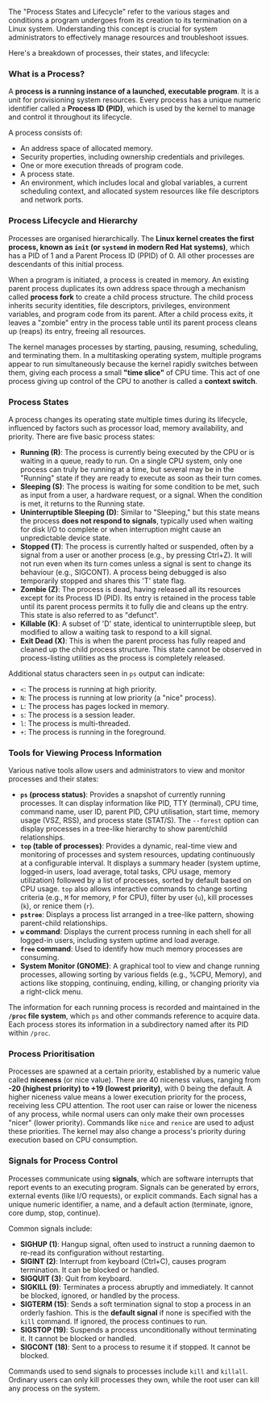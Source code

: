 The "Process States and Lifecycle" refer to the various stages and conditions a program undergoes from its creation to its termination on a Linux system. Understanding this concept is crucial for system administrators to effectively manage resources and troubleshoot issues.

Here's a breakdown of processes, their states, and lifecycle:

### What is a Process?
A **process is a running instance of a launched, executable program**. It is a unit for provisioning system resources. Every process has a unique numeric identifier called a **Process ID (PID)**, which is used by the kernel to manage and control it throughout its lifecycle.

A process consists of:
*   An address space of allocated memory.
*   Security properties, including ownership credentials and privileges.
*   One or more execution threads of program code.
*   A process state.
*   An environment, which includes local and global variables, a current scheduling context, and allocated system resources like file descriptors and network ports.

### Process Lifecycle and Hierarchy
Processes are organised hierarchically. The **Linux kernel creates the first process, known as `init` (or `systemd` in modern Red Hat systems)**, which has a PID of 1 and a Parent Process ID (PPID) of 0. All other processes are descendants of this initial process.

When a program is initiated, a process is created in memory. An existing parent process duplicates its own address space through a mechanism called **process fork** to create a child process structure. The child process inherits security identities, file descriptors, privileges, environment variables, and program code from its parent. After a child process exits, it leaves a "zombie" entry in the process table until its parent process cleans up (reaps) its entry, freeing all resources.

The kernel manages processes by starting, pausing, resuming, scheduling, and terminating them. In a multitasking operating system, multiple programs appear to run simultaneously because the kernel rapidly switches between them, giving each process a small **"time slice"** of CPU time. This act of one process giving up control of the CPU to another is called a **context switch**.

### Process States
A process changes its operating state multiple times during its lifecycle, influenced by factors such as processor load, memory availability, and priority. There are five basic process states:

*   **Running (R)**: The process is currently being executed by the CPU or is waiting in a queue, ready to run. On a single CPU system, only one process can truly be running at a time, but several may be in the "Running" state if they are ready to execute as soon as their turn comes.
*   **Sleeping (S)**: The process is waiting for some condition to be met, such as input from a user, a hardware request, or a signal. When the condition is met, it returns to the Running state.
*   **Uninterruptible Sleeping (D)**: Similar to "Sleeping," but this state means the process **does not respond to signals**, typically used when waiting for disk I/O to complete or when interruption might cause an unpredictable device state.
*   **Stopped (T)**: The process is currently halted or suspended, often by a signal from a user or another process (e.g., by pressing Ctrl+Z). It will not run even when its turn comes unless a signal is sent to change its behaviour (e.g., SIGCONT). A process being debugged is also temporarily stopped and shares this 'T' state flag.
*   **Zombie (Z)**: The process is dead, having released all its resources except for its Process ID (PID). Its entry is retained in the process table until its parent process permits it to fully die and cleans up the entry. This state is also referred to as "defunct".
*   **Killable (K)**: A subset of 'D' state, identical to uninterruptible sleep, but modified to allow a waiting task to respond to a kill signal.
*   **Exit Dead (X)**: This is when the parent process has fully reaped and cleaned up the child process structure. This state cannot be observed in process-listing utilities as the process is completely released.

Additional status characters seen in `ps` output can indicate:
*   `<`: The process is running at high priority.
*   `N`: The process is running at low priority (a "nice" process).
*   `L`: The process has pages locked in memory.
*   `s`: The process is a session leader.
*   `l`: The process is multi-threaded.
*   `+`: The process is running in the foreground.

### Tools for Viewing Process Information
Various native tools allow users and administrators to view and monitor processes and their states:
*   **`ps` (process status)**: Provides a snapshot of currently running processes. It can display information like PID, TTY (terminal), CPU time, command name, user ID, parent PID, CPU utilisation, start time, memory usage (VSZ, RSS), and process state (STAT/S). The `--forest` option can display processes in a tree-like hierarchy to show parent/child relationships.
*   **`top` (table of processes)**: Provides a dynamic, real-time view and monitoring of processes and system resources, updating continuously at a configurable interval. It displays a summary header (system uptime, logged-in users, load average, total tasks, CPU usage, memory utilization) followed by a list of processes, sorted by default based on CPU usage. `top` also allows interactive commands to change sorting criteria (e.g., `M` for memory, `P` for CPU), filter by user (`u`), kill processes (`k`), or renice them (`r`).
*   **`pstree`**: Displays a process list arranged in a tree-like pattern, showing parent-child relationships.
*   **`w` command**: Displays the current process running in each shell for all logged-in users, including system uptime and load average.
*   **`free` command**: Used to identify how much memory processes are consuming.
*   **System Monitor (GNOME)**: A graphical tool to view and change running processes, allowing sorting by various fields (e.g., %CPU, Memory), and actions like stopping, continuing, ending, killing, or changing priority via a right-click menu.

The information for each running process is recorded and maintained in the **`/proc` file system**, which `ps` and other commands reference to acquire data. Each process stores its information in a subdirectory named after its PID within `/proc`.

### Process Prioritisation
Processes are spawned at a certain priority, established by a numeric value called **niceness** (or nice value). There are 40 niceness values, ranging from **-20 (highest priority) to +19 (lowest priority)**, with 0 being the default. A higher niceness value means a lower execution priority for the process, receiving less CPU attention. The root user can raise or lower the niceness of any process, while normal users can only make their own processes "nicer" (lower priority). Commands like `nice` and `renice` are used to adjust these priorities. The kernel may also change a process's priority during execution based on CPU consumption.

### Signals for Process Control
Processes communicate using **signals**, which are software interrupts that report events to an executing program. Signals can be generated by errors, external events (like I/O requests), or explicit commands. Each signal has a unique numeric identifier, a name, and a default action (terminate, ignore, core dump, stop, continue).

Common signals include:
*   **SIGHUP (1)**: Hangup signal, often used to instruct a running daemon to re-read its configuration without restarting.
*   **SIGINT (2)**: Interrupt from keyboard (Ctrl+C), causes program termination. It can be blocked or handled.
*   **SIGQUIT (3)**: Quit from keyboard.
*   **SIGKILL (9)**: Terminates a process abruptly and immediately. It cannot be blocked, ignored, or handled by the process.
*   **SIGTERM (15)**: Sends a soft termination signal to stop a process in an orderly fashion. This is the **default signal** if none is specified with the `kill` command. If ignored, the process continues to run.
*   **SIGSTOP (19)**: Suspends a process unconditionally without terminating it. It cannot be blocked or handled.
*   **SIGCONT (18)**: Sent to a process to resume it if stopped. It cannot be blocked.

Commands used to send signals to processes include `kill` and `killall`. Ordinary users can only kill processes they own, while the root user can kill any process on the system.